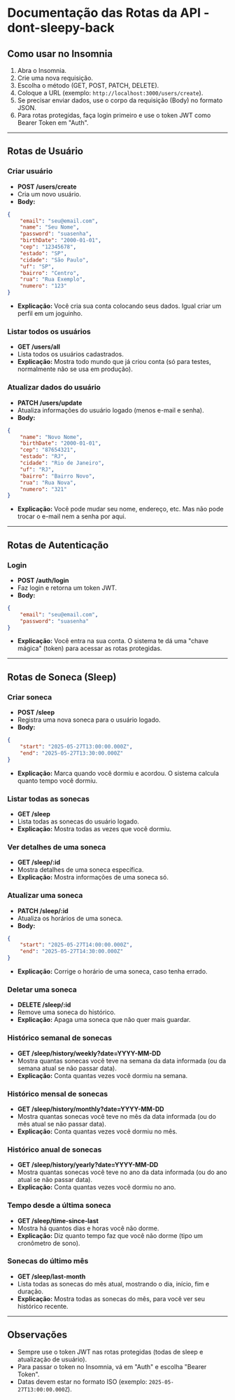 # Documentação das Rotas da API - dont-sleepy-back

## Como usar no Insomnia

1. Abra o Insomnia.
2. Crie uma nova requisição.
3. Escolha o método (GET, POST, PATCH, DELETE).
4. Coloque a URL (exemplo: `http://localhost:3000/users/create`).
5. Se precisar enviar dados, use o corpo da requisição (Body) no formato JSON.
6. Para rotas protegidas, faça login primeiro e use o token JWT como Bearer Token em "Auth".

---

## Rotas de Usuário

### Criar usuário

- **POST /users/create**
- Cria um novo usuário.
- **Body:**

```json
{
    "email": "seu@email.com",
    "name": "Seu Nome",
    "password": "suasenha",
    "birthDate": "2000-01-01",
    "cep": "12345678",
    "estado": "SP",
    "cidade": "São Paulo",
    "uf": "SP",
    "bairro": "Centro",
    "rua": "Rua Exemplo",
    "numero": "123"
}
```

- **Explicação:** Você cria sua conta colocando seus dados. Igual criar um perfil em um joguinho.

### Listar todos os usuários

- **GET /users/all**
- Lista todos os usuários cadastrados.
- **Explicação:** Mostra todo mundo que já criou conta (só para testes, normalmente não se usa em produção).

### Atualizar dados do usuário

- **PATCH /users/update**
- Atualiza informações do usuário logado (menos e-mail e senha).
- **Body:**

```json
{
    "name": "Novo Nome",
    "birthDate": "2000-01-01",
    "cep": "87654321",
    "estado": "RJ",
    "cidade": "Rio de Janeiro",
    "uf": "RJ",
    "bairro": "Bairro Novo",
    "rua": "Rua Nova",
    "numero": "321"
}
```

- **Explicação:** Você pode mudar seu nome, endereço, etc. Mas não pode trocar o e-mail nem a senha por aqui.

---

## Rotas de Autenticação

### Login

- **POST /auth/login**
- Faz login e retorna um token JWT.
- **Body:**

```json
{
    "email": "seu@email.com",
    "password": "suasenha"
}
```

- **Explicação:** Você entra na sua conta. O sistema te dá uma "chave mágica" (token) para acessar as rotas protegidas.

---

## Rotas de Soneca (Sleep)

### Criar soneca

- **POST /sleep**
- Registra uma nova soneca para o usuário logado.
- **Body:**

```json
{
    "start": "2025-05-27T13:00:00.000Z",
    "end": "2025-05-27T13:30:00.000Z"
}
```

- **Explicação:** Marca quando você dormiu e acordou. O sistema calcula quanto tempo você dormiu.

### Listar todas as sonecas

- **GET /sleep**
- Lista todas as sonecas do usuário logado.
- **Explicação:** Mostra todas as vezes que você dormiu.

### Ver detalhes de uma soneca

- **GET /sleep/:id**
- Mostra detalhes de uma soneca específica.
- **Explicação:** Mostra informações de uma soneca só.

### Atualizar uma soneca

- **PATCH /sleep/:id**
- Atualiza os horários de uma soneca.
- **Body:**

```json
{
    "start": "2025-05-27T14:00:00.000Z",
    "end": "2025-05-27T14:30:00.000Z"
}
```

- **Explicação:** Corrige o horário de uma soneca, caso tenha errado.

### Deletar uma soneca

- **DELETE /sleep/:id**
- Remove uma soneca do histórico.
- **Explicação:** Apaga uma soneca que não quer mais guardar.

### Histórico semanal de sonecas

- **GET /sleep/history/weekly?date=YYYY-MM-DD**
- Mostra quantas sonecas você teve na semana da data informada (ou da semana atual se não passar data).
- **Explicação:** Conta quantas vezes você dormiu na semana.

### Histórico mensal de sonecas

- **GET /sleep/history/monthly?date=YYYY-MM-DD**
- Mostra quantas sonecas você teve no mês da data informada (ou do mês atual se não passar data).
- **Explicação:** Conta quantas vezes você dormiu no mês.

### Histórico anual de sonecas

- **GET /sleep/history/yearly?date=YYYY-MM-DD**
- Mostra quantas sonecas você teve no ano da data informada (ou do ano atual se não passar data).
- **Explicação:** Conta quantas vezes você dormiu no ano.

### Tempo desde a última soneca

- **GET /sleep/time-since-last**
- Mostra há quantos dias e horas você não dorme.
- **Explicação:** Diz quanto tempo faz que você não dorme (tipo um cronômetro de sono).

### Sonecas do último mês

- **GET /sleep/last-month**
- Lista todas as sonecas do mês atual, mostrando o dia, início, fim e duração.
- **Explicação:** Mostra todas as sonecas do mês, para você ver seu histórico recente.

---

## Observações

- Sempre use o token JWT nas rotas protegidas (todas de sleep e atualização de usuário).
- Para passar o token no Insomnia, vá em "Auth" e escolha "Bearer Token".
- Datas devem estar no formato ISO (exemplo: `2025-05-27T13:00:00.000Z`).

